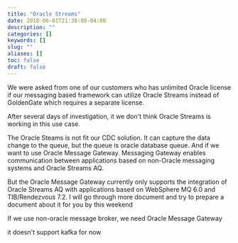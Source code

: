 ```yaml
---
title: "Oracle Streams"
date: 2018-06-01T21:38:09-04:00
description: ""
categories: []
keywords: []
slug: ""
aliases: []
toc: false
draft: false
---
```


We were asked from one of our customers who has unlimited Oracle license if our messaging based framework can utilize Oracle Streams instead of GoldenGate which requires a separate license. 

After several days of investigation, it we don't think Oracle Streams is working in this use case. 

The Oracle Steams is not fit our CDC solution. It can capture the data change to the queue, but the queue is oracle database queue. And if we want to use Oracle Message Gateway. Messaging Gateway enables communication between applications based on non-Oracle messaging systems and Oracle Streams AQ.

But the Oracle Message Gateway currently only supports the integration of Oracle Streams AQ with applications based on WebSphere MQ 6.0 and TIB/Rendezvous 7.2.
I will go through more document and try to prepare a document about it for you
by this weekend

If we use non-oracle message broker, we need  Oracle Message Gateway

it doesn't support kafka for now

